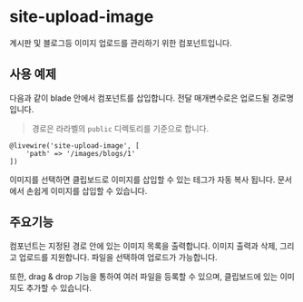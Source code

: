 # site-upload-image
계시판 및 블로그등 이미지 업로드를 관리하기 위한 컴포넌트입니다.

## 사용 예제
다음과 같이 blade 안에서 컴포넌트를 삽입합니다. 전달 매개변수로은 업로드될 경로명입니다.
> 경로은 라라벨의 `public` 디렉토리를 기준으로 합니다.
```
@livewire('site-upload-image', [
    'path' => '/images/blogs/1'
])
```

이미지를 선택하면 클립보드로 이미지를 삽입할 수 있는 테그가 자동 복사 됩니다. 문서에서 손쉽게 이미지를 삽입할 수 있습니다.

## 주요기능
컴포넌트는 지정된 경로 안에 있는 이미지 목록을 출력합니다. 이미지 출력과 삭제, 그리고 업로드를 지원합니다.
파일을 선택하여 업로드가 가능합니다.

또한, drag & drop 기능을 통하여 여러 파일을 등록할 수 있으며, 클립보드에 있는 이미지도 추가할 수 있습니다.






